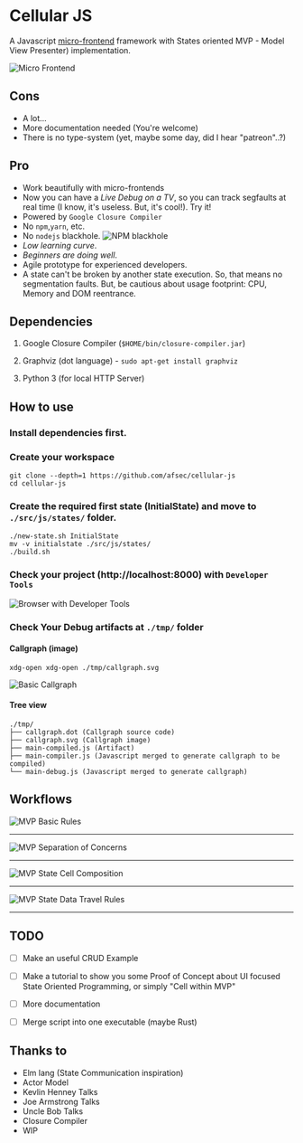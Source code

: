 # Cellular JS


A Javascript [micro-frontend](https://micro-frontends.org/) framework with States oriented MVP - Model View Presenter) implementation.

![Micro Frontend](https://micro-frontends.org/ressources/screen/three-teams.png)

## Cons

- A lot...
- More documentation needed (You're welcome)
- There is no type-system (yet, maybe some day, did I hear "patreon"..?)


## Pro
- Work beautifully with micro-frontends
- Now you can have a *Live Debug on a TV*, so you can track segfaults at real time (I know, it's useless. But, it's cool!). Try it!
- Powered by `Google Closure Compiler`
- No `npm`,`yarn`, etc.
- No `nodejs` blackhole.
![NPM blackhole](https://img.devrant.com/devrant/rant/r_760537_vKvzh.jpg)
- *Low learning curve*.
- *Beginners are doing well*.
- Agile prototype for experienced developers.
- A state can't be broken by another state execution. So, that means no segmentation faults. But, be cautious about usage footprint: CPU, Memory and DOM reentrance.


## Dependencies

1. Google Closure Compiler (`$HOME/bin/closure-compiler.jar`)

2. Graphviz (dot language) - `sudo apt-get install graphviz`

3. Python 3 (for local HTTP Server)


## How to use

### Install dependencies first.

### Create your workspace
```
git clone --depth=1 https://github.com/afsec/cellular-js
cd cellular-js

```

### Create the required first state (InitialState) and move to `./src/js/states/` folder.

```
./new-state.sh InitialState
mv -v initialstate ./src/js/states/
./build.sh

```

### Check your project (http://localhost:8000) with `Developer Tools`

![Browser with Developer Tools](/docs/05-browser-developer-tools.png?raw=true)


### Check Your Debug artifacts at  `./tmp/` folder

#### Callgraph (image)
```
xdg-open xdg-open ./tmp/callgraph.svg
```
![Basic Callgraph](/docs/06-basic-callgraph.png?raw=true)



#### Tree view
```
./tmp/
├── callgraph.dot (Callgraph source code)
├── callgraph.svg (Callgraph image)
├── main-compiled.js (Artifact)
├── main-compiler.js (Javascript merged to generate callgraph to be compiled)
└── main-debug.js (Javascript merged to generate callgraph)

```


## Workflows

![MVP Basic Rules](/docs/01-mvp-basic-roles.png?raw=true)

---

![MVP Separation of Concerns](/docs/02-mvp-separation-of-concerns.png?raw=true)

---

![MVP State Cell Composition](/docs/03-state-cell-comp.png?raw=true)

---

![MVP State Data Travel Rules](/docs/04-state-data-travel.png?raw=true)

---





## TODO

- [ ] Make an useful CRUD Example

- [ ] Make a tutorial to show you some Proof of Concept about  UI focused State Oriented Programming, or simply "Cell within MVP"

- [ ] More documentation

- [ ] Merge script into one executable (maybe Rust)


## Thanks to

- Elm lang (State Communication inspiration)
- Actor Model
- Kevlin Henney Talks
- Joe Armstrong Talks
- Uncle Bob Talks
- Closure Compiler
- WIP
